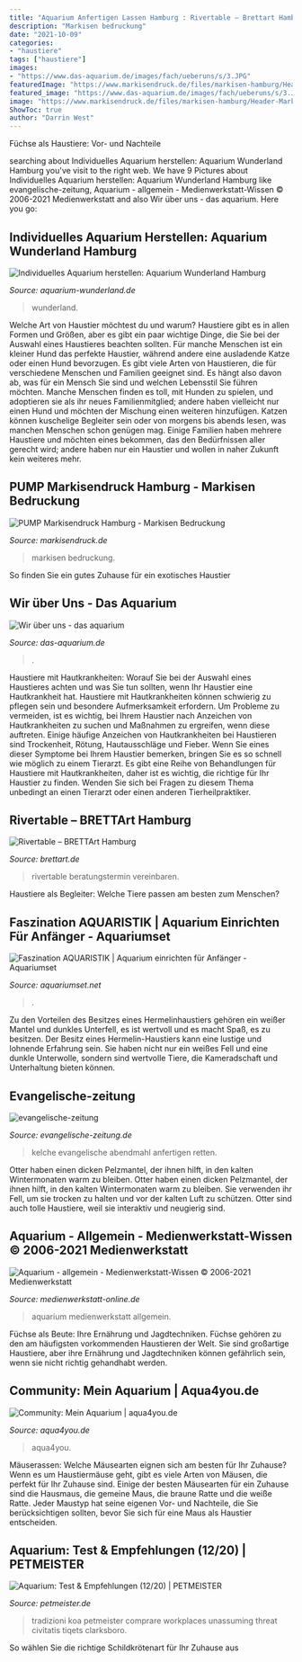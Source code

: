 ```yaml
---
title: "Aquarium Anfertigen Lassen Hamburg : Rivertable – Brettart Hamburg"
description: "Markisen bedruckung"
date: "2021-10-09"
categories:
- "haustiere"
tags: ["haustiere"]
images:
- "https://www.das-aquarium.de/images/fach/ueberuns/s/3.JPG"
featuredImage: "https://www.markisendruck.de/files/markisen-hamburg/Header-Markisen-HH/Slider-Markisen-Hamburg-1.jpg"
featured_image: "https://www.das-aquarium.de/images/fach/ueberuns/s/3.JPG"
image: "https://www.markisendruck.de/files/markisen-hamburg/Header-Markisen-HH/Slider-Markisen-Hamburg-1.jpg"
ShowToc: true
author: "Darrin West"
---
```



Füchse als Haustiere: Vor- und Nachteile

	

		
searching about Individuelles Aquarium herstellen: Aquarium Wunderland Hamburg you've visit to the right web. We have 9 Pictures about Individuelles Aquarium herstellen: Aquarium Wunderland Hamburg like evangelische-zeitung, Aquarium - allgemein - Medienwerkstatt-Wissen © 2006-2021 Medienwerkstatt and also Wir über uns - das aquarium. Here you go:
		
    
## Individuelles Aquarium Herstellen: Aquarium Wunderland Hamburg

<img loading=lazy src="https://www.aquarium-wunderland.de/fileadmin/_processed_/1/4/csm_stabile-Ausfuehrung-mit-viel-Platz_dc84dbc970.jpg" onerror="this.onerror=null;this.src='https://tse1.mm.bing.net/th?id=OIP.9DibzHw5TMVyaVPZuZLnWwHaHF&amp;pid=15.1';" alt="Individuelles Aquarium herstellen: Aquarium Wunderland Hamburg">

_Source: aquarium-wunderland.de_

>wunderland. 

	

Welche Art von Haustier möchtest du und warum?
Haustiere gibt es in allen Formen und Größen, aber es gibt ein paar wichtige Dinge, die Sie bei der Auswahl eines Haustieres beachten sollten. Für manche Menschen ist ein kleiner Hund das perfekte Haustier, während andere eine ausladende Katze oder einen Hund bevorzugen. Es gibt viele Arten von Haustieren, die für verschiedene Menschen und Familien geeignet sind. Es hängt also davon ab, was für ein Mensch Sie sind und welchen Lebensstil Sie führen möchten.
Manche Menschen finden es toll, mit Hunden zu spielen, und adoptieren sie als ihr neues Familienmitglied; andere haben vielleicht nur einen Hund und möchten der Mischung einen weiteren hinzufügen. Katzen können kuschelige Begleiter sein oder von morgens bis abends lesen, was manchen Menschen schon genügen mag. Einige Familien haben mehrere Haustiere und möchten eines bekommen, das den Bedürfnissen aller gerecht wird; andere haben nur ein Haustier und wollen in naher Zukunft kein weiteres mehr.

    
## PUMP Markisendruck Hamburg - Markisen Bedruckung

<img loading=lazy src="https://www.markisendruck.de/files/markisen-hamburg/Header-Markisen-HH/Slider-Markisen-Hamburg-1.jpg" onerror="this.onerror=null;this.src='https://tse2.mm.bing.net/th?id=OIP.tZKFLTAKilO3EFH5bEm_nwHaC5&amp;pid=15.1';" alt="PUMP Markisendruck Hamburg - Markisen Bedruckung">

_Source: markisendruck.de_

>markisen bedruckung. 

	

So finden Sie ein gutes Zuhause für ein exotisches Haustier

    
## Wir über Uns - Das Aquarium

<img loading=lazy src="https://www.das-aquarium.de/images/fach/ueberuns/s/3.JPG" onerror="this.onerror=null;this.src='https://tse4.mm.bing.net/th?id=OIP._9WDvdZBZu7N6XWDiunaOQEyDM&amp;pid=15.1';" alt="Wir über uns - das aquarium">

_Source: das-aquarium.de_

>. 

	

Haustiere mit Hautkrankheiten: Worauf Sie bei der Auswahl eines Haustieres achten und was Sie tun sollten, wenn Ihr Haustier eine Hautkrankheit hat.
Haustiere mit Hautkrankheiten können schwierig zu pflegen sein und besondere Aufmerksamkeit erfordern. Um Probleme zu vermeiden, ist es wichtig, bei Ihrem Haustier nach Anzeichen von Hautkrankheiten zu suchen und Maßnahmen zu ergreifen, wenn diese auftreten. Einige häufige Anzeichen von Hautkrankheiten bei Haustieren sind Trockenheit, Rötung, Hautausschläge und Fieber. Wenn Sie eines dieser Symptome bei Ihrem Haustier bemerken, bringen Sie es so schnell wie möglich zu einem Tierarzt. Es gibt eine Reihe von Behandlungen für Haustiere mit Hautkrankheiten, daher ist es wichtig, die richtige für Ihr Haustier zu finden. Wenden Sie sich bei Fragen zu diesem Thema unbedingt an einen Tierarzt oder einen anderen Tierheilpraktiker.

    
## Rivertable – BRETTArt Hamburg

<img loading=lazy src="https://brettart.de/wp-content/uploads/2020/11/Rivertable-epoxidharz-tisch-768x576.jpg" onerror="this.onerror=null;this.src='https://tse2.mm.bing.net/th?id=OIP.cJMV7FUQ21tb2pur_6dHRQHaFj&amp;pid=15.1';" alt="Rivertable – BRETTArt Hamburg">

_Source: brettart.de_

>rivertable beratungstermin vereinbaren. 

	

Haustiere als Begleiter: Welche Tiere passen am besten zum Menschen?

    
## Faszination AQUARISTIK | Aquarium Einrichten Für Anfänger - Aquariumset

<img loading=lazy src="https://i.ytimg.com/vi/fpdDKHGyVps/0.jpg" onerror="this.onerror=null;this.src='https://tse2.mm.bing.net/th?id=OIP.aXU-RFclu-F2ULsx2HQ2ZQHaFj&amp;pid=15.1';" alt="Faszination AQUARISTIK | Aquarium einrichten für Anfänger - Aquariumset">

_Source: aquariumset.net_

>. 

	

Zu den Vorteilen des Besitzes eines Hermelinhaustiers gehören ein weißer Mantel und dunkles Unterfell, es ist wertvoll und es macht Spaß, es zu besitzen.
Der Besitz eines Hermelin-Haustiers kann eine lustige und lohnende Erfahrung sein. Sie haben nicht nur ein weißes Fell und eine dunkle Unterwolle, sondern sind wertvolle Tiere, die Kameradschaft und Unterhaltung bieten können.

    
## Evangelische-zeitung

<img loading=lazy src="https://www.evangelische-zeitung.de/wp-content/uploads/2020/10/Kelch1.jpg" onerror="this.onerror=null;this.src='https://tse1.mm.bing.net/th?id=OIP.Je-8-Q0YflceJWSgDJMJLgHaEK&amp;pid=15.1';" alt="evangelische-zeitung">

_Source: evangelische-zeitung.de_

>kelche evangelische abendmahl anfertigen retten. 

	

Otter haben einen dicken Pelzmantel, der ihnen hilft, in den kalten Wintermonaten warm zu bleiben.
Otter haben einen dicken Pelzmantel, der ihnen hilft, in den kalten Wintermonaten warm zu bleiben. Sie verwenden ihr Fell, um sie trocken zu halten und vor der kalten Luft zu schützen. Otter sind auch tolle Haustiere, weil sie interaktiv und neugierig sind.

    
## Aquarium - Allgemein - Medienwerkstatt-Wissen © 2006-2021 Medienwerkstatt

<img loading=lazy src="https://www.medienwerkstatt-online.de/lws_wissen/bilder/32507-1.jpg" onerror="this.onerror=null;this.src='https://tse4.mm.bing.net/th?id=OIP.jKlz-v5cRu2GsRIWHlmNMgHaEL&amp;pid=15.1';" alt="Aquarium - allgemein - Medienwerkstatt-Wissen © 2006-2021 Medienwerkstatt">

_Source: medienwerkstatt-online.de_

>aquarium medienwerkstatt allgemein. 

	

Füchse als Beute: Ihre Ernährung und Jagdtechniken.
Füchse gehören zu den am häufigsten vorkommenden Haustieren der Welt. Sie sind großartige Haustiere, aber ihre Ernährung und Jagdtechniken können gefährlich sein, wenn sie nicht richtig gehandhabt werden.

    
## Community: Mein Aquarium | Aqua4you.de

<img loading=lazy src="https://www.aqua4you.de/images/mein_aquarium/qykX1FzHQPSr.jpg" onerror="this.onerror=null;this.src='https://tse4.mm.bing.net/th?id=OIP.-ufN97ysF-SDQQU_HL46gQHaFj&amp;pid=15.1';" alt="Community: Mein Aquarium | aqua4you.de">

_Source: aqua4you.de_

>aqua4you. 

	

Mäuserassen: Welche Mäusearten eignen sich am besten für Ihr Zuhause?
Wenn es um Haustiermäuse geht, gibt es viele Arten von Mäusen, die perfekt für Ihr Zuhause sind. Einige der besten Mäusearten für ein Zuhause sind die Hausmaus, die gemeine Maus, die braune Ratte und die weiße Ratte. Jeder Maustyp hat seine eigenen Vor- und Nachteile, die Sie berücksichtigen sollten, bevor Sie sich für eine Maus als Haustier entscheiden.

    
## Aquarium: Test &amp; Empfehlungen (12/20) | PETMEISTER

<img loading=lazy src="https://www.petmeister.de/wp-content/uploads/2018/04/Aquarium-oeffentliches-Aquarium-768x384.jpg" onerror="this.onerror=null;this.src='https://tse2.mm.bing.net/th?id=OIP.emJOHX_ObTj62Vfm74skJQHaDt&amp;pid=15.1';" alt="Aquarium: Test &amp; Empfehlungen (12/20) | PETMEISTER">

_Source: petmeister.de_

>tradizioni koa petmeister comprare workplaces unassuming threat civitatis tiqets clarksboro. 

	

So wählen Sie die richtige Schildkrötenart für Ihr Zuhause aus

